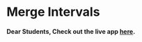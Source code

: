 # Merge Intervals

#### Dear Students, Check out the live app [here](https://kdeepika-brs.github.io/Merge-Intervals---DSA/).

